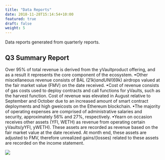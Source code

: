 ```yaml
---
title: "Data Reports"
date: 2018-11-28T15:14:54+10:00
featured: true
draft: false
weight: 5
---
```


Data reports generated from quarterly reports.

## Q3 Summary Report

Over 95% of total revenue is derived from the yVaultproduct offering, and as a
result it represents the core component of the ecosystem. •Other miscellaneous
revenue consists of BAL ($21k) and UNI ($69k) airdrops valued at the fair market
value (FMV) on the date received. •Cost of revenue consists of gas costs used to
deploy contracts and call functions for yVaults, such as the harvest function.
Cost of revenue was elevated in August relative to September and October due to
an increased amount of smart contract deployments and high gweicosts on the
Ethereum blockchain. •The majority of operating expenses are comprised of
administrative salaries and security, approximately 56% and 27%, respectively.
•Yearn on occasion receives other assets (YFI, WETH) as revenue from operating
certain yVaults(yYFI, yWETH). These assets are recorded as revenue based on the
fair market value at the date received. At month end, these assets are adjusted
to FMV, therefore unrealized gains/(losses) related to these assets are recorded
on the income statement.

<img src="https://cdn.mathpix.com/snip/images/txPrZLXU5UszG_2abfqPzh3FSJ52I8p9SQf2m16KzE0.original.fullsize.png" />